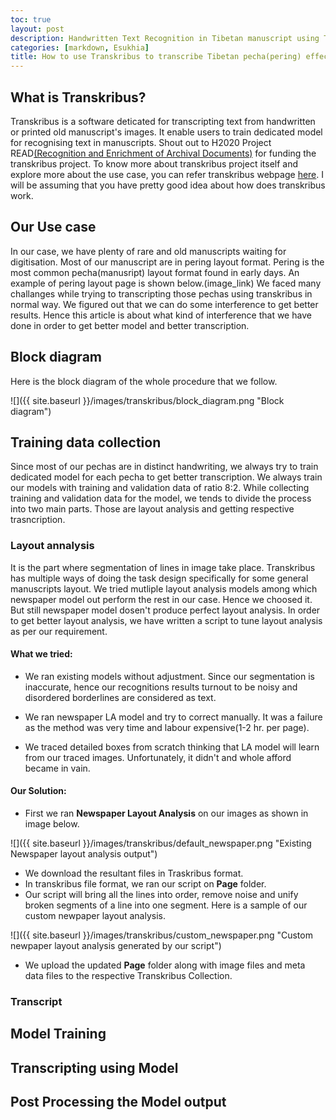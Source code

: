 ```yaml
---
toc: true
layout: post
description: Handwritten Text Recognition in Tibetan manuscript using Transkribus.
categories: [markdown, Esukhia]
title: How to use Transkribus to transcribe Tibetan pecha(pering) effectively?
---
```


## What is Transkribus?
Transkribus is a software deticated for transcripting text from handwritten or printed old manuscript's images. It enable users to train dedicated model for recognising text in manuscripts. Shout out to H2020 Project READ[(Recognition and Enrichment of Archival Documents)](https://read.transkribus.eu/) for funding the transkribus project. To know more about transkribus project itself and explore more about the use case, you can refer transkribus webpage [here](https://transkribus.eu/wiki/images/7/77/How_to_use_TRANSKRIBUS_-_10_steps.pdf). I will be assuming that you have pretty good idea about how does transkribus work.

## Our Use case
In our case, we have plenty of rare and old manuscripts waiting for digitisation. Most of our manuscript are in pering layout format. Pering is the most common pecha(manusript) layout format found in early days. An example of pering layout page is shown below.(image_link) We faced many challanges while trying to transcripting those pechas using transkribus in normal way. We figured out that we can do some interference to get better results. Hence this article is about what kind of interference that we have done in order to get better model and better transcription. 
## Block diagram
Here is the block diagram of the whole procedure that we follow.


![]({{ site.baseurl }}/images/transkribus/block_diagram.png "Block diagram")


## Training data collection
Since most of our pechas are in distinct handwriting, we always try to train dedicated model for each pecha to get better transcription. We always train our models with training and validation data of ratio 8:2. While collecting training and validation data for the model, we tends to divide the process into two main parts. Those are layout analysis and getting respective trasncription.

### Layout annalysis
It is the part where segmentation of lines in image take place. Transkribus has multiple ways of doing the task design specifically for some general manuscripts layout. We tried mutliple layout analysis models among which newspaper model out perform the rest in our case. Hence we choosed it. But still newspaper model dosen't produce perfect layout analysis. In order to get better layout analysis, we have written a  script to tune layout analysis as per our requirement.

#### What we tried:
- We ran existing models without adjustment. Since our segmentation is inaccurate, hence our recognitions results turnout to be noisy and disordered borderlines are considered as text.

 - We ran newspaper LA model and try to correct manually. It was a failure as the method was very time and labour expensive(1-2 hr. per page).

 - We traced detailed boxes from scratch thinking that LA model will learn from our traced images. Unfortunately, it didn't and whole afford became in vain.
 
#### Our Solution:
- First we ran **Newspaper Layout Analysis** on our images as shown in image below.

![]({{ site.baseurl }}/images/transkribus/default_newspaper.png "Existing Newspaper layout analysis output")


- We download the resultant files in Traskribus format.
- In transkribus file format, we ran our script on **Page** folder.
- Our script will bring all the lines into order, remove noise and unify broken segments of a line into one segment. Here is a sample of our custom newpaper layout analysis.

![]({{ site.baseurl }}/images/transkribus/custom_newspaper.png "Custom newpaper layout analysis generated by our script")


- We upload the updated **Page** folder along with image files and meta data files to the respective Transkribus Collection. 

### Transcript
## Model Training
## Transcripting using Model
## Post Processing the Model output

